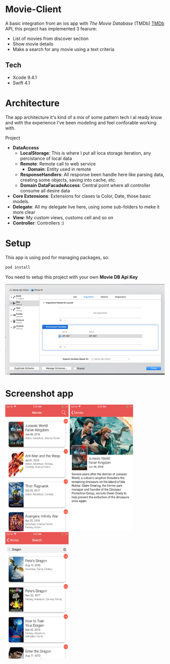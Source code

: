 # Movie-Client

A basic integration from an ios app with *The Movie Database* (TMDb) [TMDb](https://www.themoviedb.org/documentation/api) API, this project has implemented 3 fearure:

- List of movies from discover section
- Show movie details
- Make a search for any movie using a text criteria

## Tech
- Xcode 9.4.1
- Swift 4.1

# Architecture

The app architecture it's kind of a mix of some pattern tech I al ready know and with the experience I've been modeling and feel conforable working with.

Project
- **DataAccess**
    - **LocalStorage**: This is where I put all loca storage iteration, any percistance of local data 
    - **Remote**: Remote call to web service
        - **Domain**: Entity used in remote 
    - **ResponseHandlers**: All response been handle here like parsing data, creating some objects, saving into cache, etc.
    - **Domain**
    **DataFacadeAccess**: Central point where all controller consume all desire data 
- **Core Extensions**: Extensions for clases la Color, Date, those basic models. 
- **Delegate**: All my delegate live here, using some sub-folders to meke it more clear
- **View**: My custom views, customs cell and so on
- **Controller**: Controllers :)

# Setup

This app is using pod for managing packages, so:

```sh
pod install
```

You need to setup this project with your own **Movie DB Api Key**

![Schema](https://github.com/BlaShadow/Movie-Client/blob/development/screenshots/schema.png)

# Screenshot app

<img src="https://github.com/BlaShadow/Movie-Client/blob/development/screenshots/Simulator%20Screen%20Shot%20-%20iPhone%206%20-%202018-07-19%20at%2002.37.28.png" data-canonical-src="https://github.com/BlaShadow/Movie-Client/blob/development/screenshots/Simulator%20Screen%20Shot%20-%20iPhone%206%20-%202018-07-19%20at%2002.37.28.png" width="200" height="400" />

<img src="https://github.com/BlaShadow/Movie-Client/blob/development/screenshots/Simulator%20Screen%20Shot%20-%20iPhone%206%20-%202018-07-19%20at%2002.37.31.png" data-canonical-src="https://github.com/BlaShadow/Movie-Client/blob/development/screenshots/Simulator%20Screen%20Shot%20-%20iPhone%206%20-%202018-07-19%20at%2002.37.31.png" width="200" height="400" />

<img src="https://github.com/BlaShadow/Movie-Client/blob/development/screenshots/Simulator%20Screen%20Shot%20-%20iPhone%206%20-%202018-07-19%20at%2002.37.42.png" data-canonical-src="https://github.com/BlaShadow/Movie-Client/blob/development/screenshots/Simulator%20Screen%20Shot%20-%20iPhone%206%20-%202018-07-19%20at%2002.37.42.png" width="200" height="400" />
